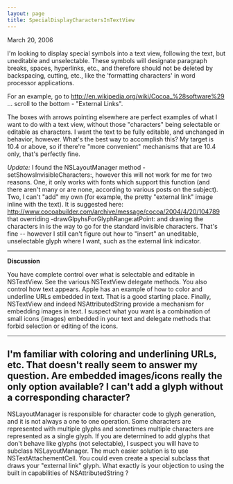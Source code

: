 ```yaml
---
layout: page
title: SpecialDisplayCharactersInTextView
---
```




March 20, 2006

I'm looking to display special symbols into a text view, following the text, but uneditable and unselectable. These symbols will designate paragraph breaks, spaces, hyperlinks, etc., and therefore should not be deleted by backspacing, cutting, etc., like the 'formatting characters' in word processor applications.

For an example, go to http://en.wikipedia.org/wiki/Cocoa_%28software%29 ... scroll to the bottom - "External Links". 

The boxes with arrows pointing elsewhere are perfect examples of what I want to do with a text view, without those "characters" being selectable or editable as characters. I want the text to be fully editable, and unchanged in behavior, however. What's the best way to accomplish this? My target is 10.4 or above, so if there're "more convenient" mechanisms that are 10.4 only, that's perfectly fine.

*Update:* I found the     NSLayoutManager  method     -setShowsInvisibleCharacters:, however this will not work for me for two reasons. One, it only works with fonts which support this function (and there aren't many or are none, according to various posts on the subject). Two, I can't "add" my own (for example, the pretty "external link" image inline with the text). It is suggested here: http://www.cocoabuilder.com/archive/message/cocoa/2004/4/20/104789 that overriding     -drawGlpyhsForGlyphRange:atPoint: and drawing the characters in is the way to go for the standard invisible characters. That's fine -- however I still can't figure out how to "insert" an uneditable, unselectable glyph where I want, such as the external link indicator.

----

**Discussion**

You have complete control over what is selectable and editable in NSTextView.  See the various NSTextView delegate methods.  You also control how text appears.  Apple has an example of how to color and underline URLs embedded in text.  That is a good starting place.  Finally, NSTextView and indeed NSAttributedString provide a mechanism for embedding images in text.  I suspect what you want is a combination of small icons (images) embedded in your text and delegate methods that forbid selection or editing of the icons.

----
I'm familiar with coloring and underlining URLs, etc. That doesn't really seem to answer my question. Are embedded images/icons really the only option available? I can't add a glyph without a corresponding character?
----


NSLayoutManager is responsible for character code to glyph generation, and it is not always a one to one operation.  Some characters are represented with multiple glyphs and sometimes multiple characters are represented as a single glyph.  If you are determined to add glyphs that don't behave like glyphs (not selectable), I suspect you will have to subclass NSLayoutManager.  The much easier solution is to use NSTextAttachementCell.  You could even create a special subclass that draws your "external link" glyph.  What exactly is your objection to using the built in capabilities of NSAttributedString ?

